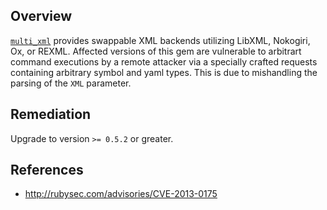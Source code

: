 ## Overview
[`multi_xml`](https://rubygems.org/gems/multi_xml) provides swappable XML backends utilizing LibXML, Nokogiri, Ox, or REXML.
Affected versions of this gem are vulnerable to arbitrart command executions by a remote attacker via a specially crafted requests containing arbitrary symbol and yaml types. This is due to mishandling the parsing of the `XML` parameter.

## Remediation
Upgrade to version `>= 0.5.2` or greater.

## References
- http://rubysec.com/advisories/CVE-2013-0175
